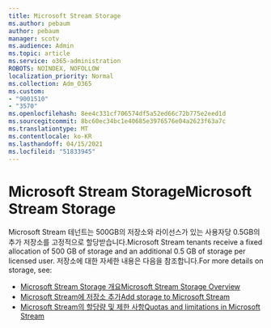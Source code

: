```yaml
---
title: Microsoft Stream Storage
ms.author: pebaum
author: pebaum
manager: scotv
ms.audience: Admin
ms.topic: article
ms.service: o365-administration
ROBOTS: NOINDEX, NOFOLLOW
localization_priority: Normal
ms.collection: Adm_O365
ms.custom:
- "9001510"
- "3570"
ms.openlocfilehash: 8ee4c331cf706574df5a52ed66c72b775e2eed1d
ms.sourcegitcommit: 8bc60ec34bc1e40685e3976576e04a2623f63a7c
ms.translationtype: MT
ms.contentlocale: ko-KR
ms.lasthandoff: 04/15/2021
ms.locfileid: "51833945"
---
```

# <a name="microsoft-stream-storage"></a><span data-ttu-id="d4673-102">Microsoft Stream Storage</span><span class="sxs-lookup"><span data-stu-id="d4673-102">Microsoft Stream Storage</span></span>

<span data-ttu-id="d4673-103">Microsoft Stream 테넌트는 500GB의 저장소와 라이선스가 있는 사용자당 0.5GB의 추가 저장소를 고정적으로 할당받습니다.</span><span class="sxs-lookup"><span data-stu-id="d4673-103">Microsoft Stream tenants receive a fixed allocation of 500 GB of storage and an additional 0.5 GB of storage per licensed user.</span></span>
<span data-ttu-id="d4673-104">저장소에 대한 자세한 내용은 다음을 참조합니다.</span><span class="sxs-lookup"><span data-stu-id="d4673-104">For more details on storage, see:</span></span>

- [<span data-ttu-id="d4673-105">Microsoft Stream Storage 개요</span><span class="sxs-lookup"><span data-stu-id="d4673-105">Microsoft Stream Storage Overview</span></span>](https://docs.microsoft.com/stream/license-overview#storage)
- [<span data-ttu-id="d4673-106">Microsoft Stream에 저장소 추가</span><span class="sxs-lookup"><span data-stu-id="d4673-106">Add storage to Microsoft Stream</span></span>](https://docs.microsoft.com/stream/storage-add-on)
- [<span data-ttu-id="d4673-107">Microsoft Stream의 할당량 및 제한 사항</span><span class="sxs-lookup"><span data-stu-id="d4673-107">Quotas and limitations in Microsoft Stream</span></span>](https://docs.microsoft.com/stream/quotas-and-limitations)
